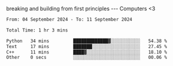 breaking and building from first principles --- Computers <3

<!--START_SECTION:waka-->

```txt
From: 04 September 2024 - To: 11 September 2024

Total Time: 1 hr 3 mins

Python   34 mins         █████████████▓░░░░░░░░░░░   54.38 %
Text     17 mins         ███████░░░░░░░░░░░░░░░░░░   27.45 %
C++      11 mins         ████▓░░░░░░░░░░░░░░░░░░░░   18.10 %
Other    0 secs          ░░░░░░░░░░░░░░░░░░░░░░░░░   00.06 %
```

<!--END_SECTION:waka-->
